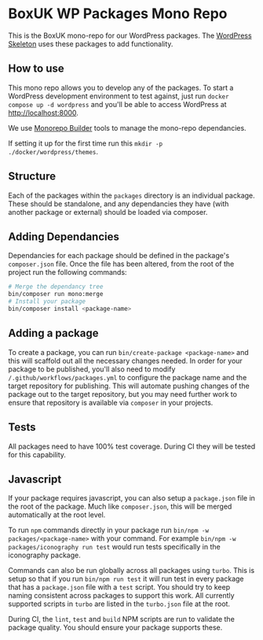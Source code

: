# BoxUK WP Packages Mono Repo

This is the BoxUK mono-repo for our WordPress packages. The [WordPress Skeleton](https://github.com/boxuk/wp-project-skeleton) uses these packages to add functionality.

## How to use

This mono repo allows you to develop any of the packages. To start a WordPress development environment to test against, just run `docker compose up -d wordpress` and you'll be able to access WordPress at [http://localhost:8000](http://localhost:8000).

We use [Monorepo Builder](https://github.com/symplify/monorepo-builder) tools to manage the mono-repo dependancies.

If setting it up for the first time run this `mkdir -p ./docker/wordpress/themes`.

## Structure

Each of the packages within the `packages` directory is an individual package. These should be standalone, and any dependancies they have (with another package or external) should be loaded via composer.

## Adding Dependancies

Dependancies for each package should be defined in the package's `composer.json` file. Once the file has been altered, from the root of the project run the following commands:

```sh
# Merge the dependancy tree
bin/composer run mono:merge
# Install your package
bin/composer install <package-name>
```

## Adding a package

To create a package, you can run `bin/create-package <package-name>` and this will scaffold out all the necessary changes needed. In order for your package to be published, you'll also need to modify `/.github/workflows/packages.yml` to configure the package name and the target repository for publishing. This will automate pushing changes of the package out to the target repository, but you may need further work to ensure that repository is available via `composer` in your projects.

## Tests

All packages need to have 100% test coverage. During CI they will be tested for this capability.

## Javascript

If your package requires javascript, you can also setup a `package.json` file in the root of the package. Much like `composer.json`, this will be merged automatically at the root level.

To run `npm` commands directly in your package run `bin/npm -w packages/<package-name>` with your command. For example `bin/npm -w packages/iconography run test` would run tests specifically in the iconography package.

Commands can also be run globally across all packages using `turbo`. This is setup so that if you run `bin/npm run test` it will run test in every package that has a `package.json` file with a `test` script. You should try to keep naming consistent across packages to support this work. All currently supported scripts in `turbo` are listed in the `turbo.json` file at the root.

During CI, the `lint`, `test` and `build` NPM scripts are run to validate the package quality. You should ensure your package supports these.

